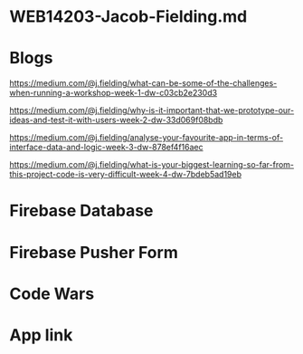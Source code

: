 # WEB14203-Jacob-Fielding.md
# Blogs
https://medium.com/@j.fielding/what-can-be-some-of-the-challenges-when-running-a-workshop-week-1-dw-c03cb2e230d3

https://medium.com/@j.fielding/why-is-it-important-that-we-prototype-our-ideas-and-test-it-with-users-week-2-dw-33d069f08bdb

https://medium.com/@j.fielding/analyse-your-favourite-app-in-terms-of-interface-data-and-logic-week-3-dw-878ef4f16aec

https://medium.com/@j.fielding/what-is-your-biggest-learning-so-far-from-this-project-code-is-very-difficult-week-4-dw-7bdeb5ad19eb

# Firebase Database
# Firebase Pusher Form
# Code Wars
# App link




